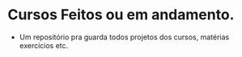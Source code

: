 # Cursos Feitos ou em andamento.
* Um repositório pra guarda todos projetos dos cursos, matérias exercícios etc.
